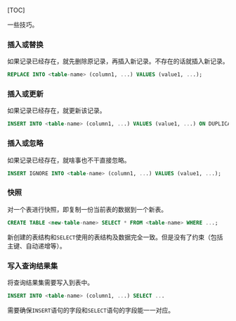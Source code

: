 [TOC]

一些技巧。

### 插入或替换

如果记录已经存在，就先删除原记录，再插入新记录。不存在的话就插入新记录。

```sql
REPLACE INTO <table-name> (column1, ...) VALUES (value1, ...);
```

### 插入或更新

如果记录已经存在，就更新该记录。

```sql
INSERT INTO <table-name> (column1, ...) VALUES (value1, ...) ON DUPLICATE KEY UPDATE column1=value1, ...;
```

### 插入或忽略

如果记录已经存在，就啥事也不干直接忽略。

```sql
INSERT IGNORE INTO <table-name> (column1, ...) VALUES (value1, ...);
```

### 快照

对一个表进行快照，即复制一份当前表的数据到一个新表。

```sql
CREATE TABLE <new-table-name> SELECT * FROM <table-name> WHERE ...;
```

新创建的表结构和`SELECT`使用的表结构及数据完全一致。但是没有了约束（包括主键、自动递增等）。

### 写入查询结果集

将查询结果集需要写入到表中。

```sql
INSERT INTO <table-name> (column1, ...) SELECT ...
```

需要确保`INSERT`语句的字段和`SELECT`语句的字段能一一对应。

